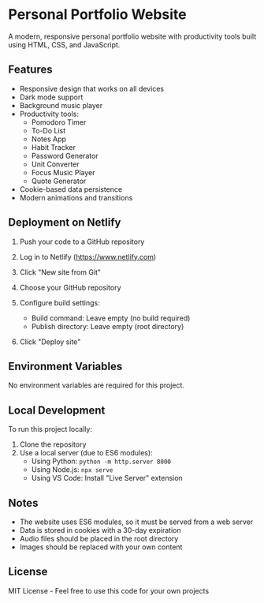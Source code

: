 # Personal Portfolio Website

A modern, responsive personal portfolio website with productivity tools built using HTML, CSS, and JavaScript.

## Features

- Responsive design that works on all devices
- Dark mode support
- Background music player
- Productivity tools:
  - Pomodoro Timer
  - To-Do List
  - Notes App
  - Habit Tracker
  - Password Generator
  - Unit Converter
  - Focus Music Player
  - Quote Generator
- Cookie-based data persistence
- Modern animations and transitions

## Deployment on Netlify

1. Push your code to a GitHub repository

2. Log in to Netlify (https://www.netlify.com)

3. Click "New site from Git"

4. Choose your GitHub repository

5. Configure build settings:
   - Build command: Leave empty (no build required)
   - Publish directory: Leave empty (root directory)

6. Click "Deploy site"

## Environment Variables

No environment variables are required for this project.

## Local Development

To run this project locally:

1. Clone the repository
2. Use a local server (due to ES6 modules):
   - Using Python: `python -m http.server 8000`
   - Using Node.js: `npx serve`
   - Using VS Code: Install "Live Server" extension

## Notes

- The website uses ES6 modules, so it must be served from a web server
- Data is stored in cookies with a 30-day expiration
- Audio files should be placed in the root directory
- Images should be replaced with your own content

## License

MIT License - Feel free to use this code for your own projects 